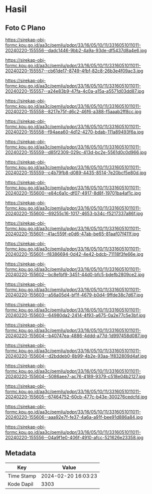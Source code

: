 # Hasil

## Foto C Plano

https://sirekap-obj-formc.kpu.go.id/aa3c/pemilu/pdpr/33/16/05/10/11/3316051011011-20240220-155556--dadc1446-9bb2-4a9a-93de-df5437d8a4e6.jpg

https://sirekap-obj-formc.kpu.go.id/aa3c/pemilu/pdpr/33/16/05/10/11/3316051011011-20240220-155557--cb61de17-8749-4fbf-82c8-26b3e4f09ac3.jpg

https://sirekap-obj-formc.kpu.go.id/aa3c/pemilu/pdpr/33/16/05/10/11/3316051011011-20240220-155557--a24e83b9-47fa-4c0a-a15a-a5571d03dd87.jpg

https://sirekap-obj-formc.kpu.go.id/aa3c/pemilu/pdpr/33/16/05/10/11/3316051011011-20240220-155558--8217e75f-d6c2-46f6-a388-f5aaab2ff8cc.jpg

https://sirekap-obj-formc.kpu.go.id/aa3c/pemilu/pdpr/33/16/05/10/11/3316051011011-20240220-155558--f94aea60-4d12-4270-bdab-111a89493f6a.jpg

https://sirekap-obj-formc.kpu.go.id/aa3c/pemilu/pdpr/33/16/05/10/11/3316051011011-20240220-155559--d85f2309-029c-413d-bc2e-5561d0c0d966.jpg

https://sirekap-obj-formc.kpu.go.id/aa3c/pemilu/pdpr/33/16/05/10/11/3316051011011-20240220-155559--c4b79fb8-d089-4435-8514-7e20bcf5e80d.jpg

https://sirekap-obj-formc.kpu.go.id/aa3c/pemilu/pdpr/33/16/05/10/11/3316051011011-20240220-155600--e84c6a1c-df07-4917-8d8f-19701ba4af1c.jpg

https://sirekap-obj-formc.kpu.go.id/aa3c/pemilu/pdpr/33/16/05/10/11/3316051011011-20240220-155600--69255c16-1017-4653-b34c-f5217337a86f.jpg

https://sirekap-obj-formc.kpu.go.id/aa3c/pemilu/pdpr/33/16/05/10/11/3316051011011-20240220-155601--41ac559f-e0d6-47ab-be65-81aaf07f411f.jpg

https://sirekap-obj-formc.kpu.go.id/aa3c/pemilu/pdpr/33/16/05/10/11/3316051011011-20240220-155601--f8386694-0d42-4e42-bdcb-71118f3fe66e.jpg

https://sirekap-obj-formc.kpu.go.id/aa3c/pemilu/pdpr/33/16/05/10/11/3316051011011-20240220-155602--bc8e1bf9-3451-44d0-bfc5-bdefb2809ce2.jpg

https://sirekap-obj-formc.kpu.go.id/aa3c/pemilu/pdpr/33/16/05/10/11/3316051011011-20240220-155603--a56a05d4-bf1f-4679-b0d4-9ffde38c7d67.jpg

https://sirekap-obj-formc.kpu.go.id/aa3c/pemilu/pdpr/33/16/05/10/11/3316051011011-20240220-155603--64980da2-2414-4f93-a675-0a2e77c5e3bf.jpg

https://sirekap-obj-formc.kpu.go.id/aa3c/pemilu/pdpr/33/16/05/10/11/3316051011011-20240220-155604--b40747ea-4886-4ddd-a77d-1d997458d087.jpg

https://sirekap-obj-formc.kpu.go.id/aa3c/pemilu/pdpr/33/16/05/10/11/3316051011011-20240220-155604--d2bddeb0-8b99-4b2e-93aa-1f832809d4af.jpg

https://sirekap-obj-formc.kpu.go.id/aa3c/pemilu/pdpr/33/16/05/10/11/3316051011011-20240220-155604--5086aee7-ac76-4189-9379-c518e04b2127.jpg

https://sirekap-obj-formc.kpu.go.id/aa3c/pemilu/pdpr/33/16/05/10/11/3316051011011-20240220-155605--67464752-60cb-477c-b43e-300276cedcfd.jpg

https://sirekap-obj-formc.kpu.go.id/aa3c/pemilu/pdpr/33/16/05/10/11/3316051011011-20240220-155606--aaa92e7f-fe37-4a6a-a91f-bee91d886a84.jpg

https://sirekap-obj-formc.kpu.go.id/aa3c/pemilu/pdpr/33/16/05/10/11/3316051011011-20240220-155556--04a9f1e0-406f-4910-afcc-521626e23358.jpg


## Metadata

| Key        | Value               |
| ---------- | ------------------- |
| Time Stamp | 2024-02-20 16:03:23 |
| Kode Dapil | 3303                |



